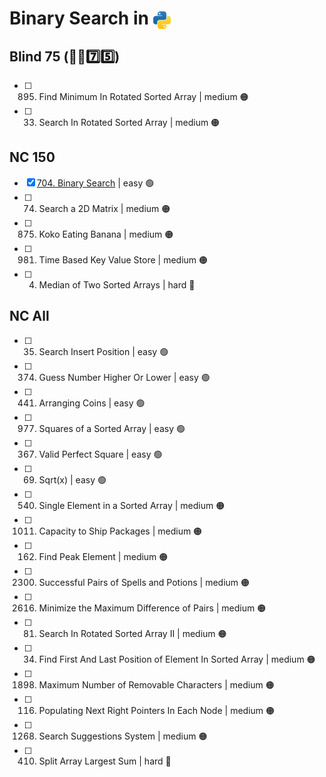 # Binary Search in <img src="../../assets/pythonLogo.png" alt="Python logo" style="height: 1em; vertical-align: sub;">


## Blind 75 (🧑‍🦯7️⃣5️⃣)
- [ ] 895. Find Minimum In Rotated Sorted Array | medium 🟠
- [ ] 33. Search In Rotated Sorted Array | medium 🟠

## NC 150
- [x] [704. Binary Search](0704_binarySearch.ipynb) | easy 🟢 
- [ ] 74. Search a 2D Matrix | medium 🟠
- [ ] 875. Koko Eating Banana | medium 🟠
- [ ] 981. Time Based Key Value Store | medium 🟠
- [ ] 4. Median of Two Sorted Arrays | hard 🔴

## NC All
- [ ] 35. Search Insert Position | easy 🟢 
- [ ] 374. Guess Number Higher Or Lower | easy 🟢 
- [ ] 441. Arranging Coins | easy 🟢 
- [ ] 977. Squares of a Sorted Array | easy 🟢 
- [ ] 367. Valid Perfect Square | easy 🟢 
- [ ] 69. Sqrt(x) | easy 🟢 
- [ ] 540. Single Element in a Sorted Array | medium 🟠
- [ ] 1011. Capacity to Ship Packages | medium 🟠
- [ ] 162. Find Peak Element | medium 🟠
- [ ] 2300. Successful Pairs of Spells and Potions | medium 🟠
- [ ] 2616. Minimize the Maximum Difference of Pairs | medium 🟠	
- [ ] 81. Search In Rotated Sorted Array II | medium 🟠
- [ ] 34. Find First And Last Position of Element In Sorted Array | medium 🟠
- [ ] 1898. Maximum Number of Removable Characters | medium 🟠
- [ ] 116. Populating Next Right Pointers In Each Node | medium 🟠
- [ ] 1268. Search Suggestions System | medium 🟠
- [ ] 410. Split Array Largest Sum | hard 🔴